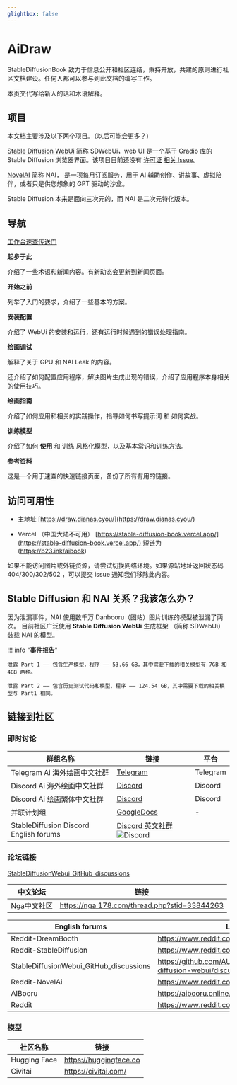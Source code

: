 ```yaml
---
glightbox: false
---
```


# AiDraw

<!--
Copyright (C)  2022  StableDiffusionBook.

    Permission is granted to copy, distribute and/or modify this document
    under the terms of the GNU Free Documentation License, Version 1.3
    or any later version published by the Free Software Foundation;
    with no Invariant Sections, no Front-Cover Texts, and no Back-Cover Texts.
    A copy of the license is included in the section entitled " GNU
    Free Documentation License ".
-->

StableDiffusionBook 致力于信息公开和社区连结，秉持开放，共建的原则进行社区文档建设。任何人都可以参与到此文档的编写工作。

本页交代写给新人的话和术语解释。

## 项目

本文档主要涉及以下两个项目。（以后可能会更多？)

[Stable Diffusion WebUi](https://github.com/AUTOMATIC1111/stable-diffusion-webui) 简称 SDWebUi，web UI 是一个基于 Gradio
库的 Stable Diffusion
浏览器界面。该项目目前还没有 [许可证](https://github.com/AUTOMATIC1111/stable-diffusion-webui/issues/24) [相关 Issue](https://github.com/AUTOMATIC1111/stable-diffusion-webui/issues/2059)。

[NovelAI](https://novelai.net/) 简称 NAI， 是一项每月订阅服务，用于 AI 辅助创作、讲故事、虚拟陪伴，或者只是供您想象的 GPT
驱动的沙盒。

Stable Diffusion 本来是面向三次元的，而 NAI 是二次元特化版本。

## 导航

[工作台速查传送门](https://draw.dianas.cyou/paint/)

**起步于此**

介绍了一些术语和新闻内容。有新动态会更新到新闻页面。

**开始之前**

列举了入门的要求，介绍了一些基本的方案。

**安装配置**

介绍了 WebUi 的安装和运行，还有运行时候遇到的错误处理指南。

**绘画调试**

解释了关于 GPU 和 NAI Leak 的内容。

还介绍了如何配置应用程序，解决图片生成出现的错误，介绍了应用程序本身相关的使用技巧。

**绘画指南**

介绍了如何应用和相关的实践操作，指导如何书写提示词 和 如何实战。

**训练模型**

介绍了如何 **使用** 和 训练 风格化模型，以及基本常识和训练方法。

**参考资料**

这是一个用于速查的快速链接页面，备份了所有有用的链接。

## 访问可用性

* 主地址
  [https://draw.dianas.cyou/](https://draw.dianas.cyou/)

* Vercel （中国大陆不可用）
  [https://stable-diffusion-book.vercel.app/](https://stable-diffusion-book.vercel.app/) 短链为 (https://b23.ink/aibook)

如果不能访问图片或外链资源，请尝试切换网络环境。如果源站地址返回状态码 404/300/302/502 ，可以提交 issue 通知我们移除此内容。

## Stable Diffusion 和 NAI 关系？我该怎么办？

因为泄漏事件，NAI 使用数千万 Danbooru（图站）图片训练的模型被泄漏了两次。 目前社区广泛使用 **Stable Diffusion WebUi** 生成框架
（简称 SDWebUi）装载 NAI 的模型。

!!! info "**事件报告**"

    泄露 Part 1 —— 包含生产模型，程序 —— 53.66 GB，其中需要下载的相关模型有 7GB 和 4GB 两种。

    泄露 Part 2 —— 包含历史测试代码和模型，程序 —— 124.54 GB，其中需要下载的相关模型与 Part1 相同。

## 链接到社区

### 即时讨论

| 群组名称                                   | 链接                                                                                                                                                                        | 平台       |
|----------------------------------------|---------------------------------------------------------------------------------------------------------------------------------------------------------------------------|----------|
| Telegram Ai 海外绘画中文社群                   | [Telegram](https://t.me/StableDiffusion_CN)                                                                                                                               | Telegram |
| Discord Ai 海外绘画中文社群                    | [Discord](https://discord.gg/vhsArSSA6K)                                                                                                                                  | Discord  |
| Discord Ai 绘画繁体中文社群                    | [Discord](https://discord.gg/AghgzqYUMA)                                                                                                                                  | Discord  |
| 并联计划组                                  | [GoogleDocs](https://docs.google.com/spreadsheets/d/1TA_xInjgS_dKdd68EL9NamCgulTBQHQpsVdCQpf3OxU/edit#gid=45042168)                                                       | -        |
| StableDiffusion Discord English forums | [Discord 英文社群](https://discord.gg/stablediffusion)  <img src="https://img.shields.io/discord/1002292111942635562?color=blue&label=Discord_stablediffusion" alt="Discord"> |

### 论坛链接

[StableDiffusionWebui_GitHub_discussions](https://github.com/AUTOMATIC1111/stable-diffusion-webui/discussions)

| 中文论坛    | 链接                                           |
|---------|----------------------------------------------|
| Nga中文社区 | https://nga.178.com/thread.php?stid=33844263 |

| English forums                          | Link                                                                |
|-----------------------------------------|---------------------------------------------------------------------|
| Reddit-DreamBooth                       | https://www.reddit.com/r/DreamBooth/                                |
| Reddit-StableDiffusion                  | https://www.reddit.com/r/StableDiffusion/                           |
| StableDiffusionWebui_GitHub_discussions | https://github.com/AUTOMATIC1111/stable-diffusion-webui/discussions |
| Reddit-NovelAi                          | https://www.reddit.com/r/NovelAi/                                   |
| AIBooru                                 | https://aibooru.online/                                             |
| Reddit                                  | https://www.reddit.com/r/StableDiffusion/                           |

### 模型

| 社区名称         | 链接                     |
|--------------|------------------------|
| Hugging Face | https://huggingface.co |
| Civitai      | https://civitai.com/   |
